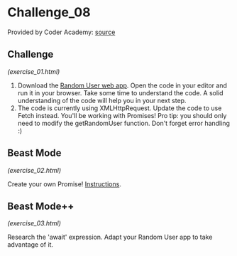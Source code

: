 # Challenge_08

Provided by Coder Academy: [source](https://coderacademyedu.github.io/resources/unit_promises.html)

## Challenge
*(exercise_01.html)*

1. Download the [Random User web app](https://coderacademyedu.github.io/resources/convert_to_promises.html.zip). Open the code in your editor and run it in your browser. Take some time to understand the code. A solid understanding of the code will help you in your next step.
2. The code is currently using XMLHttpRequest. Update the code to use Fetch instead. You'll be working with Promises! Pro tip: you should only need to modify the getRandomUser function. Don't forget error handling :)

## Beast Mode
*(exercise_02.html)*

Create your own Promise! [Instructions](https://coderacademyedu.github.io/resources/delay.html.zip).

## Beast Mode++
*(exercise_03.html)*

Research the 'await' expression. Adapt your Random User app to take advantage of it.
